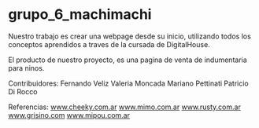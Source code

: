 
# grupo_6_machimachi

Nuestro trabajo es crear una webpage desde su inicio, utilizando todos los conceptos aprendidos a traves de la cursada de DigitalHouse.

El producto de nuestro proyecto, es una pagina de venta de indumentaria para ninos.

Contribuidores:
Fernando Veliz
Valeria Moncada
Mariano Pettinati
Patricio Di Rocco

Referencias:
www.cheeky.com.ar
www.mimo.com.ar
www.rusty.com.ar
www.grisino.com
www.mipou.com.ar

